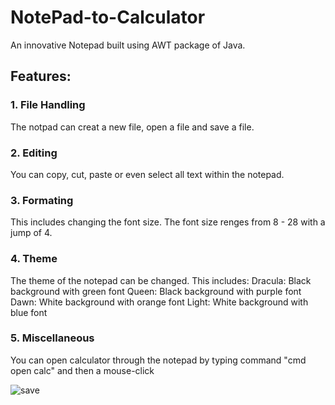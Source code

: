 # NotePad-to-Calculator
An innovative Notepad built using AWT package of Java.

## Features:
### 1. File Handling
The notpad can creat a new file, open a file and save a file.

### 2. Editing
You can copy, cut, paste or even select all text within the notepad.

### 3. Formating
This includes changing the font size. The font size renges from 8 - 28 with a jump of 4.

### 4. Theme
The theme of the notepad can be changed. This includes:
    Dracula: Black background with green font
    Queen: Black background with purple font
    Dawn: White background with orange font
    Light: White background with blue font
    
### 5. Miscellaneous
You can open calculator through the notepad by typing command "cmd open calc" and then a mouse-click


![save](https://user-images.githubusercontent.com/76195277/235306201-4d97a1de-1825-4770-9a93-bda4aaeab34e.JPG)
